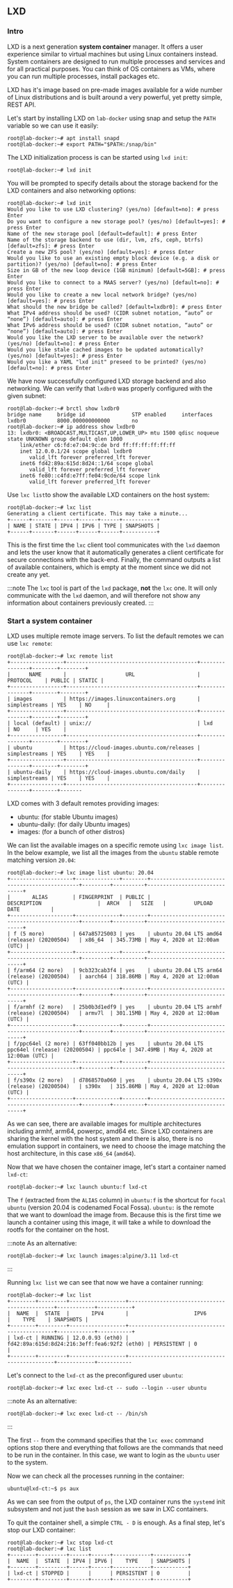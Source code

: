 ## LXD
### Intro

LXD is a next generation **system container** manager. It offers a user experience similar to virtual machines but using Linux containers instead. System containers are designed to run multiple processes and services and for all practical purposes. You can think of OS containers as VMs, where you can run multiple processes, install packages etc.

LXD has it's image based on pre-made images available for a wide number of Linux distributions and is built around a very powerful, yet pretty simple, REST API.

Let's start by installing LXD on `lab-docker` using snap and setup the `PATH` variable so we can use it easily:
```
root@lab-docker:~# apt install snapd
root@lab-docker:~# export PATH="$PATH:/snap/bin"
```

The LXD initialization process is can be started using `lxd init`:
```
root@lab-docker:~# lxd init
```

You will be prompted to specify details about the storage backend for the LXD containers and also networking options:

```
root@lab-docker:~# lxd init
Would you like to use LXD clustering? (yes/no) [default=no]: # press Enter
Do you want to configure a new storage pool? (yes/no) [default=yes]: # press Enter
Name of the new storage pool [default=default]: # press Enter
Name of the storage backend to use (dir, lvm, zfs, ceph, btrfs) [default=zfs]: # press Enter
Create a new ZFS pool? (yes/no) [default=yes]: # press Enter
Would you like to use an existing empty block device (e.g. a disk or partition)? (yes/no) [default=no]: # press Enter
Size in GB of the new loop device (1GB minimum) [default=5GB]: # press Enter
Would you like to connect to a MAAS server? (yes/no) [default=no]: # press Enter
Would you like to create a new local network bridge? (yes/no) [default=yes]: # press Enter
What should the new bridge be called? [default=lxdbr0]: # press Enter
What IPv4 address should be used? (CIDR subnet notation, “auto” or “none”) [default=auto]: # press Enter
What IPv6 address should be used? (CIDR subnet notation, “auto” or “none”) [default=auto]: # press Enter
Would you like the LXD server to be available over the network? (yes/no) [default=no]: # press Enter
Would you like stale cached images to be updated automatically? (yes/no) [default=yes]: # press Enter
Would you like a YAML "lxd init" preseed to be printed? (yes/no) [default=no]: # press Enter
```

We have now successfully configured LXD storage backend and also networking. We can verify that `lxdbr0` was properly configured with the given subnet:
```
root@lab-docker:~# brctl show lxdbr0
bridge name     bridge id               STP enabled     interfaces
lxdbr0          8000.000000000000       no
root@lab-docker:~# ip address show lxdbr0
13: lxdbr0: <BROADCAST,MULTICAST,UP,LOWER_UP> mtu 1500 qdisc noqueue state UNKNOWN group default qlen 1000
    link/ether c6:fd:e7:04:9c:de brd ff:ff:ff:ff:ff:ff
    inet 12.0.0.1/24 scope global lxdbr0
       valid_lft forever preferred_lft forever
    inet6 fd42:89a:615d:8d24::1/64 scope global
       valid_lft forever preferred_lft forever
    inet6 fe80::c4fd:e7ff:fe04:9cde/64 scope link
       valid_lft forever preferred_lft forever
```

Use `lxc list`to show the available LXD containers on the host system:
```
root@lab-docker:~# lxc list
Generating a client certificate. This may take a minute...
+------+-------+------+------+------+-----------+
| NAME | STATE | IPV4 | IPV6 | TYPE | SNAPSHOTS |
+------+-------+------+------+------+-----------+
```

This is the first time the `lxc` client tool communicates with the `lxd` daemon and lets the user know that it automatically generates a client certificate for secure connections with the back-end. Finally, the command outputs a list of available containers, which is empty at the moment since we did not create any yet.

:::note
The `lxc` tool is part of the `lxd` package, **not** the `lxc` one. It will only communicate with the `lxd` daemon, and will therefore not show any information about containers previously created.
:::

### Start a system container

LXD uses multiple remote image servers. To list the default remotes we can use `lxc remote`:
```
root@lab-docker:~# lxc remote list
+-----------------+------------------------------------------+---------------+--------+--------+
|      NAME       |                   URL                    |   PROTOCOL    | PUBLIC | STATIC |
+-----------------+------------------------------------------+---------------+--------+--------+
| images          | https://images.linuxcontainers.org       | simplestreams | YES    | NO     |
+-----------------+------------------------------------------+---------------+--------+--------+
| local (default) | unix://                                  | lxd           | NO     | YES    |
+-----------------+------------------------------------------+---------------+--------+--------+
| ubuntu          | https://cloud-images.ubuntu.com/releases | simplestreams | YES    | YES    |
+-----------------+------------------------------------------+---------------+--------+--------+
| ubuntu-daily    | https://cloud-images.ubuntu.com/daily    | simplestreams | YES    | YES    |
+-----------------+------------------------------------------+---------------+--------+-------
```

LXD comes with 3 default remotes providing images:
  * ubuntu: (for stable Ubuntu images)
  * ubuntu-daily: (for daily Ubuntu images)
  * images: (for a bunch of other distros)

We can list the available images on a specific remote using `lxc image list`. In the below example, we list all the images from the `ubuntu` stable remote matching version `20.04`:
```
root@lab-docker:~# lxc image list ubuntu: 20.04
+--------------------+--------------+--------+-----------------------------------------------+---------+----------+------------------------------+
|       ALIAS        | FINGERPRINT  | PUBLIC |                  DESCRIPTION                  |  ARCH   |   SIZE   |         UPLOAD DATE          |
+--------------------+--------------+--------+-----------------------------------------------+---------+----------+------------------------------+
| f (5 more)         | 647a85725003 | yes    | ubuntu 20.04 LTS amd64 (release) (20200504)   | x86_64  | 345.73MB | May 4, 2020 at 12:00am (UTC) |
+--------------------+--------------+--------+-----------------------------------------------+---------+----------+------------------------------+
| f/arm64 (2 more)   | 9cb323cab3f4 | yes    | ubuntu 20.04 LTS arm64 (release) (20200504)   | aarch64 | 318.86MB | May 4, 2020 at 12:00am (UTC) |
+--------------------+--------------+--------+-----------------------------------------------+---------+----------+------------------------------+
| f/armhf (2 more)   | 25b0b3d1edf9 | yes    | ubuntu 20.04 LTS armhf (release) (20200504)   | armv7l  | 301.15MB | May 4, 2020 at 12:00am (UTC) |
+--------------------+--------------+--------+-----------------------------------------------+---------+----------+------------------------------+
| f/ppc64el (2 more) | 63ff040bb12b | yes    | ubuntu 20.04 LTS ppc64el (release) (20200504) | ppc64le | 347.49MB | May 4, 2020 at 12:00am (UTC) |
+--------------------+--------------+--------+-----------------------------------------------+---------+----------+------------------------------+
| f/s390x (2 more)   | d7868570a060 | yes    | ubuntu 20.04 LTS s390x (release) (20200504)   | s390x   | 315.86MB | May 4, 2020 at 12:00am (UTC) |
+--------------------+--------------+--------+-----------------------------------------------+---------+----------+------------------------------+
```

As we can see, there are available images for multiple architectures including armhf, arm64, powerpc, amd64 etc. Since LXD containers are sharing the kernel with the host system and there is also, there is no emulation support in containers, we need to choose the image matching the host architecture, in this case `x86_64` (`amd64`).

Now that we have chosen the container image, let's start a container named `lxd-ct`:
```
root@lab-docker:~# lxc launch ubuntu:f lxd-ct
```

The `f` (extracted from the `ALIAS` column) in `ubuntu:f` is the shortcut for `focal ubuntu` (version 20.04 is codenamed Focal Fossa). `ubuntu:` is the remote that we want to download the image from. Because this is the first time we launch a container using this image, it will take a while to download the rootfs for the container on the host.

:::note
As an alternative:
```
root@lab-docker:~# lxc launch images:alpine/3.11 lxd-ct
```
:::

Running `lxc list` we can see that now we have a container running:
```
root@lab-docker:~# lxc list
+--------+---------+------------------+----------------------------------------------+------------+-----------+
|  NAME  |  STATE  |       IPV4       |                     IPV6                     |    TYPE    | SNAPSHOTS |
+--------+---------+------------------+----------------------------------------------+------------+-----------+
| lxd-ct | RUNNING | 12.0.0.93 (eth0) | fd42:89a:615d:8d24:216:3eff:fea6:92f2 (eth0) | PERSISTENT | 0         |
+--------+---------+------------------+----------------------------------------------+------------+-----------
```

Let's connect to the `lxd-ct` as the preconfigured user `ubuntu`:
```
root@lab-docker:~# lxc exec lxd-ct -- sudo --login --user ubuntu
```

:::note
As an alternative:
```
root@lab-docker:~# lxc exec lxd-ct -- /bin/sh
```
:::

The first `--` from the command specifies that the `lxc exec` command options stop there and everything that follows are the commands that need to be run in the container. In this case, we want to login as the `ubuntu` user to the system.

Now we can check all the processes running in the container:
```
ubuntu@lxd-ct:~$ ps aux
```

As we can see from the output of `ps`, the LXD container runs the `systemd` init subsystem and not just the `bash` session as we saw in LXC containers.

To quit the container shell, a simple `CTRL - D` is enough. As a final step, let's stop our LXD container:
```
root@lab-docker:~# lxc stop lxd-ct
root@lab-docker:~# lxc list
+--------+---------+------+------+------------+-----------+
|  NAME  |  STATE  | IPV4 | IPV6 |    TYPE    | SNAPSHOTS |
+--------+---------+------+------+------------+-----------+
| lxd-ct | STOPPED |      |      | PERSISTENT | 0         |
+--------+---------+------+------+------------+-----------+
```
